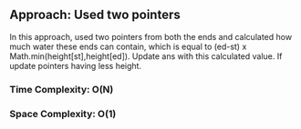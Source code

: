 ## Approach: Used two pointers
In this approach, used two pointers from both the ends and calculated how much water these ends can contain, which is equal to (ed-st) x Math.min(height[st],height[ed]). Update ans with this calculated value. If update pointers having less height.
​
### Time Complexity: O(N)
### Space Complexity: O(1)